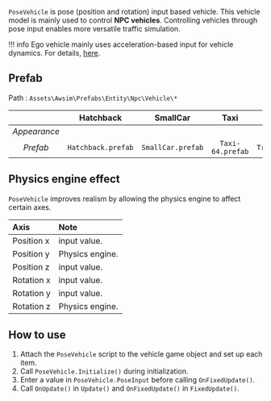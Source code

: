 
`PoseVehicle` is pose (position and rotation) input based vehicle. This vehicle model is mainly used to control **NPC vehicles**. Controlling vehicles through pose input enables more versatile traffic simulation.

!!! info
    Ego vehicle mainly uses acceleration-based input for vehicle dynamics. For details, [here](../AccelVehicle/index.md).

## Prefab

Path : `Assets\Awsim\Prefabs\Entity\Npc\Vehicle\*`

|              |        Hatchback         |         SmallCar         |           Taxi           |          Truck           |           Van            |
| :----------: | :----------------------: | :----------------------: | :----------------------: | :----------------------: | :----------------------: |
| *Appearance* | <popup-img src="image_1.png" alt="Hatchback"></popup-img> | <popup-img src="image_2.png" alt="SmallCar"></popup-img> | <popup-img src="image_3.png" alt="Taxi"></popup-img> | <popup-img src="image_4.png" alt="Truck"></popup-img> | <popup-img src="image_5.png" alt="Van"></popup-img> |
|   *Prefab*   |    `Hatchback.prefab`    |    `SmallCar.prefab`     |     `Taxi-64.prefab`     |    `Truck_2t.prefab`     |       `Van.prefab`       |

## Physics engine effect

`PoseVehicle` improves realism by allowing the physics engine to affect certain axes.

|Axis|Note|
|:--|:--|
|Position x|input value.|
|Position y|Physics engine.|
|Position z|input value.|
|Rotation x|input value.|
|Rotation y|input value.|
|Rotation z|Physics engine.|

## How to use

1. Attach the `PoseVehicle` script to the vehicle game object and set up each item.
1. Call `PoseVehicle.Initialize()` during initialization.
1. Enter a value in `PoseVehicle.PoseInput` before calling `OnFixedUpdate()`.
1. Call `OnUpdate()` in `Update()` and `OnFixedUpdate()` in `FixedUpdate()`.